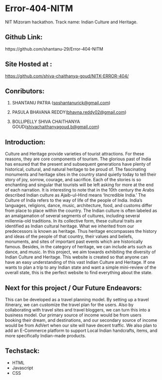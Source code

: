 # Error-404-NITM
NIT Mizoram hackathon. Track name: Indian Culture and Heritage.

<h2>Github Link:</h2>
 https://github.com/shantanu-29/Error-404-NITM

<h2>Site Hosted at :</h2>

https://github.com/shiva-chaithanya-goud/NITK-ERROR-404/

<h2>Conributors:</h2>

1. SHANTANU PATRA (spshantanurick@gmail.com)

2. PASULA BHAVANA REDDY(bhavna.reddy02@gmail.com)

3. BOLLIPELLY SHIVA CHAITHANYA GOUD(shivachaithanyagoud.b@gmail.com)


<h2>Introduction:</h2>

Culture and Heritage provide varieties of tourist attractions. For these reasons, they are core components of tourism. The glorious past of India has ensured that the present and subsequent generations have plenty of historical, cultural, and natural heritage to be proud of. The fascinating monuments and heritage sites in the country stand quietly today to tell their story of joy, sorrow, courage, and sacrifice. Each of the stories is so enchanting and singular that tourists will be left asking for more at the end of each narration. It is interesting to note that in the 10th century the Arabs described Indian culture as Ajaib-ul-Hind means ‘Incredible India.’
The Culture of India refers to the way of life of the people of India. India’s languages, religions, dance, music, architecture, food, and customs differ from place to place within the country. The Indian culture is often labeled as an amalgamation of several segments of cultures, including several millennia-old traditions. In its collective form, these cultural traits are identified as Indian cultural heritage. What we inherited from our predecessors is known as heritage. Thus heritage encompasses the history and ideas of the people of that country, their values and beliefs, monuments, and sites of important past events which are historically famous. Besides, in the category of heritage, we can include arts such as dance, and music.
In this project, we aim towards exhibiting the diversity of Indian Culture and Heritage. This website is created so that anyone can have an easy understanding of this vast Indian Culture and Heritage. If one wants to plan a trip to any Indian state and want a simple mini-review of the overall state, this is the perfect website to find everything about the state.
 
<h2>Next for this project / Our Future Endeavors:</h2>

This can be developed as a travel planning model. By setting up a travel itinerary, we can customize the travel plan for the users. Also by collaborating with travel sites and travel bloggers, we can turn this into a business model.
Our primary source of income would be from users booking their dream, and destinations, and our secondary source of income would be from AdVert when our site will have decent traffic.
We also plan to add an E-Commerce platform to support Local Indian handcrafts, items, and more specifically Indian-made products.

<h2>Techstack:</h2>

- HTML
- Javascript
- CSS



